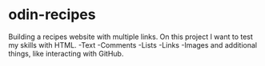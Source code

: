 # odin-recipes
Building a recipes website with multiple links. 
On this project I want to test my skills with HTML.
-Text
-Comments
-Lists
-Links
-Images
and additional things, like interacting with GitHub.
